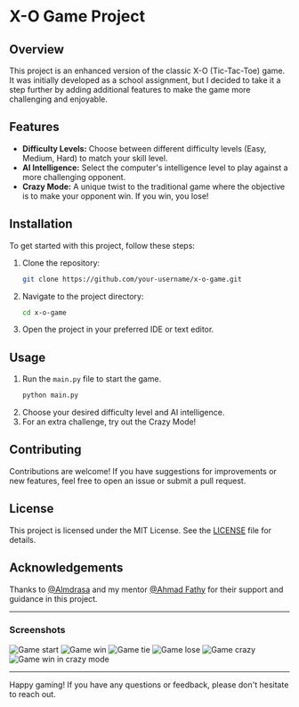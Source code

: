 # X-O Game Project

## Overview

This project is an enhanced version of the classic X-O (Tic-Tac-Toe) game. It was initially developed as a school assignment, but I decided to take it a step further by adding additional features to make the game more challenging and enjoyable.

## Features

- **Difficulty Levels:** Choose between different difficulty levels (Easy, Medium, Hard) to match your skill level.
- **AI Intelligence:** Select the computer's intelligence level to play against a more challenging opponent.
- **Crazy Mode:** A unique twist to the traditional game where the objective is to make your opponent win. If you win, you lose!

## Installation

To get started with this project, follow these steps:

1. Clone the repository:
    ```bash
    git clone https://github.com/your-username/x-o-game.git
    ```
2. Navigate to the project directory:
    ```bash
    cd x-o-game
    ```
3. Open the project in your preferred IDE or text editor.

## Usage

1. Run the `main.py` file to start the game.
    ```bash
    python main.py
    ```
2. Choose your desired difficulty level and AI intelligence.
3. For an extra challenge, try out the Crazy Mode!

## Contributing

Contributions are welcome! If you have suggestions for improvements or new features, feel free to open an issue or submit a pull request.

## License

This project is licensed under the MIT License. See the [LICENSE](LICENSE) file for details.

## Acknowledgements

Thanks to [@Almdrasa](https://github.com/Almdrasa) and my mentor [@Ahmad Fathy](https://github.com/afkhalid) for their support and guidance in this project.

---

### Screenshots

![Game start](imgs/1.png)
![Game win](imgs/3.png)
![Game tie](imgs/2.png)
![Game lose](imgs/4.png)
![Game crazy](imgs/5.png)
![Game win in crazy mode](imgs/6.png)

---

Happy gaming! If you have any questions or feedback, please don't hesitate to reach out.



